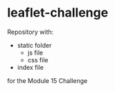 # leaflet-challenge
Repository with:
- static folder
  - js file
  - css file
- index file 

for the Module 15 Challenge
